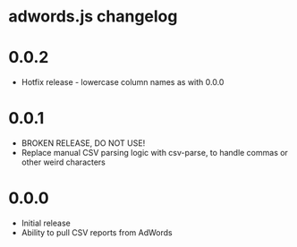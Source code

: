 adwords.js changelog
====================

# 0.0.2 #
- Hotfix release - lowercase column names as with 0.0.0

# 0.0.1 #
- BROKEN RELEASE, DO NOT USE!
- Replace manual CSV parsing logic with csv-parse, to handle commas or
  other weird characters

# 0.0.0 #
- Initial release
- Ability to pull CSV reports from AdWords
